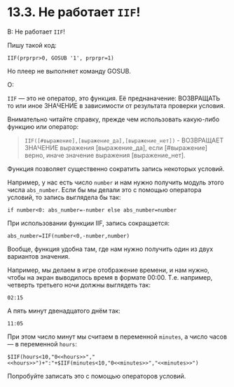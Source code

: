 # 13.3. Не работает `IIF`!
<!-- [:faq_13_03] -->

В: Не работает `IIF`!

Пишу такой код:
```qsp
IIF(prprpr>0, GOSUB '1', prprpr=1)
```
Но плеер не выполняет команду GOSUB.

О:

`IIF` — это не оператор, это функция. Её преднаначение: ВОЗВРАЩАТЬ то или иное ЗНАЧЕНИЕ в зависимости от результата проверки условия.

Внимательно читайте справку, прежде чем использовать какую-либо функцию или оператор:

> `IIF([#выражение],[выражение_да],[выражение_нет])` - ВОЗВРАЩАЕТ ЗНАЧЕНИЕ выражения [выражение_да], если [#выражение] верно, иначе значение выражения [выражение_нет].

Функция позволяет существенно сократить запись некоторых условий.

Например, у нас есть число `number` и нам нужно получить модуль этого числа `abs_number`. Если бы мы делали это с помощью оператора условий, то запись выглядела бы так:
```qsp
if number<0: abs_number=-number else abs_number=number
```
При использовании функции IIF, запись сокращается:
```qsp
abs_number=IIF(number<0,-number,number)
```
Вообще, функция удобна там, где нам нужно получить один из двух вариантов значения.

Например, мы делаем в игре отображение времени, и нам нужно, чтобы на экран выводилось время в формате 00:00. Т.е. например, четверть третьего ночи должны выглядеть так:
```
02:15
```
А пять минут двенадцатого днём так:
```
11:05
```
При этом число минут мы считаем в переменной `minutes`, а число часов — в переменной `hours`:
```qsp
$IIF(hours<10,"0<<hours>>","<<hours>>")+":"+$IIF(minutes<10,"0<<minutes>>","<<minutes>>")
```
Попробуйте записать это с помощью операторов условий.
